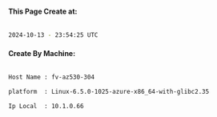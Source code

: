 
   
#### This Page Create at:

```bash

2024-10-13 - 23:54:25 UTC

```

#### Create By Machine:

```bash

Host Name : fv-az530-304

platform  : Linux-6.5.0-1025-azure-x86_64-with-glibc2.35

Ip Local  : 10.1.0.66

```

